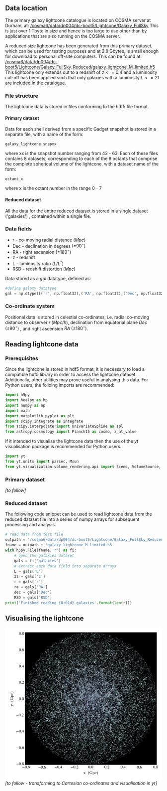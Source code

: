 ## Data location
The primary galaxy lightcone catalogue is located on COSMA server at Durham, at:
[/cosma6/data/dp004/dc-boot5/Lightcone/Galaxy_FullSky](/cosma6/data/dp004/dc-boot5/Lightcone/Galaxy_FullSky)
This is just over 1 Tbyte in size and hence is too large to use other than by applications that are also running on the COSMA server.

A reduced size lightcone has been generated from this primary dataset, which can be used for testing purposes and at 2.8 Gbytes, is small enough for download to personal off-site computers.  This can be found at:
[/cosma6/data/dp004/dc-boot5/Lightcone/Galaxy_FullSky_Reduced/galaxy_lightcone_M_limited.h5](/cosma6/data/dp004/dc-boot5/Lightcone/Galaxy_FullSky_Reduced/galaxy_lightcone_M_limited.h5)
This lightcone only extends out to a redshift of $z<=0.4$ and a luminosity cut-off has been applied such that only galaxies with a luminosity $L<= 21$ are included in the catalogue.

### File structure
The lightcone data is stored in files conforming to the hdf5 file format.
#### Primary dataset
Data for each shell derived from a specific Gadget snapshot is stored in a separate file, with a name of the form:
```
galaxy_lightcone.snapxx
```
where xx is the snapshot number ranging from 42 - 63.
Each of these files contains 8 datasets, corresponding to each of the 8 octants that comprise the complete spherical volume of the lightcone, with a dataset name of the form:
```
octant_x
```
where x is the octant number in the range 0 - 7
#### Reduced dataset
All the data for the entire reduced dataset is stored in a single dataset ('galaxies') , contained within a single file.

### Data fields
* r - co-moving radial distance $(Mpc)$
* Dec - declination in degrees $(\pm 90^\circ)$
* RA - right ascension  $(\pm 180^\circ)$
* z - redshift
* L - luminosity ratio $(L/L^*)$
* RSD - redshift distortion $(Mpc)$

Data stored as a *gal* datatype, defined as:
```python
#define galaxy datatype
gal = np.dtype([('r', np.float32),('RA', np.float32),('Dec', np.float32),('z', np.float32),('RSD', np.float32),('L', np.float32)])
```
### Co-ordinate system
Positional data is stored in celestial co-ordinates, i.e. radial co-moving distance to observer $r\;(Mpc/h)$, declination from equatorial plane $Dec\; (\pm 90^\circ)$ , and right ascension $RA\;(\pm 180^\circ)$.
## Reading lightcone data
### Prerequisites
Since the lightcone is stored in hdf5 format, it is necessary to load a compatible hdf5 library in order to access the lightcone dataset.  Additionally, other utilities may prove useful in analysing this data.  For Python users, the folloing imports are recommended:
```python
import h5py
import healpy as hp
import numpy as np
import math
import matplotlib.pyplot as plt
import scipy.integrate as integrate
from scipy.interpolate import UnivariateSpline as spl
from astropy.cosmology import Planck15 as cosmo, z_at_value
```
If it intended to visualise the lightcone data then the use of the *yt* visualisation package is recommended for Python users.
```python
import yt
from yt.units import parsec, Msun
from yt.visualization.volume_rendering.api import Scene, VolumeSource, Camera```
```
### Primary dataset
*[to follow]*
### Reduced dataset

The following code snippet can be used to read lightcone data from the reduced dataset file into a series of numpy arrays for subsequent processing and analysis.
``` python
# read data from test file
outpath = '/cosma6/data/dp004/dc-boot5/Lightcone/Galaxy_FullSky_Reduced/'
fname = outpath + 'galaxy_lightcone_M_limited.h5'
with h5py.File(fname,'r') as fi:
    # open the galaxies dataset
    gals = fi['galaxies']
    # extract each data field into separate arrays
    L = gals['L']
    zz = gals['z']
    r = gals['r']
    ra = gals['RA']
    dec = gals['Dec']
    RSD = gals['RSD']
print('Finished reading {0:01d} galaxies'.format(len(r)))
```
## Visualising the lightcone
![Luminosity limited galaxy lightcone](https://github.com/rajbooth/Lightcone/raw/master/images/FullSky_Galaxy_Slice_M0-19.png)
*[to follow - transforming to Cartesian co-ordinates and visualisation in yt]*

<!--stackedit_data:
eyJoaXN0b3J5IjpbNTIzMzAwMTYsOTA4MTE5NDIwLC0xODU2Nj
c2MDMsLTE4NTY2NzYwMywtNTQ4ODA2NDk2XX0=
-->